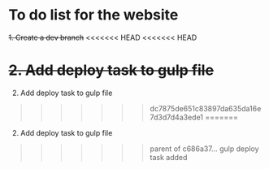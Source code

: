 # To do list for the website

~~1. Create a dev branch~~
<<<<<<< HEAD
<<<<<<< HEAD

~~2. Add deploy task to gulp file~~
=======
2. Add deploy task to gulp file
>>>>>>> dc7875de651c83897da635da16e7d3d7d4a3ede1
=======
2. Add deploy task to gulp file
>>>>>>> parent of c686a37... gulp deploy task added
